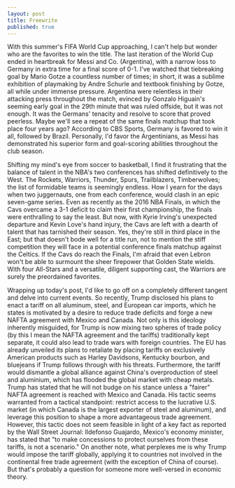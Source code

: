 ```yaml
---
layout: post
title: Freewrite
published: true
---
```


With this summer's FIFA World Cup approaching, I can't help but wonder who are the favorites to win the title. The last iteration of the World Cup ended in heartbreak for Messi and Co. (Argentina), with a narrow loss to Germany in extra time for a final score of 0-1. I've watched that tiebreaking goal by Mario Gotze a countless number of times; in short, it was a sublime exhibition of playmaking by Andre Schurle and textbook finishing by Gotze, all while under immense pressure. Argentina were relentless in their attacking press throughout the match, evinced by Gonzalo Higuain's seeming early goal in the 29th minute that was ruled offside, but it was not enough. It was the Germans' tenacity and resolve to score that proved peerless. Maybe we'll see a repeat of the same finals matchup that took place four years ago? According to CBS Sports, Germany is favored to win it all, followed by Brazil. Personally, I'd favor the Argentinians, as Messi has demonstrated his superior form and goal-scoring abilities throughout the club season.

Shifting my mind's eye from soccer to basketball, I find it frustrating that the balance of talent in the NBA's two conferences has shifted definitively to the West. The Rockets, Warriors, Thunder, Spurs, Trailblazers, Timberwolves; the list of formidable teams is seemingly endless. How I yearn for the days when two juggernauts, one from each conference, would clash in an epic seven-game series. Even as recently as the 2016 NBA Finals, in which the Cavs overcame a 3-1 deficit to claim their first championship, the finals were enthralling to say the least. But now, with Kyrie Irving's unexpected departure and Kevin Love's hand injury, the Cavs are left with a dearth of talent that has tarnished their season. Yes, they're still in third place in the East; but that doesn't bode well for a title run, not to mention the stiff competition they will face in a potential conference finals matchup against the Celtics. If the Cavs do reach the Finals, I'm afraid that even Lebron won't be able to surmount the sheer firepower that Golden State wields. With four All-Stars and a versatile, diligent supporting cast, the Warriors are surely the preordained favorites.

Wrapping up today's post, I'd like to go off on a completely different tangent and delve into current events. So recently, Trump disclosed his plans to enact a tariff on all aluminum, steel, and European car imports, which he states is motivated by a desire to reduce trade deficits and forge a new NAFTA agreement with Mexico and Canada. Not only is this ideology inherently misguided, for Trump is now mixing two spheres of trade policy (by this I mean the NAFTA agreement and the tariffs) traditionally kept separate, it could also lead to trade wars with foreign countries. The EU has already unveiled its plans to retaliate by placing tariffs on exclusively American products such as Harley Davidsons, Kentucky bourbon, and bluejeans if Trump follows through with his threats. Furthermore, the tariff would dismantle a global alliance against China's overproduction of steel and aluminium, which has flooded the global market with cheap metals. Trump has stated that he will not budge on his stance unless a "fairer" NAFTA agreement is reached with Mexico and Canada. His tactic seems warranted from a tactical standpoint: restrict access to the lucrative U.S. market (in which Canada is the largest exporter of steel and aluminum), and leverage this position to shape a more advantageous trade agreement. However, this tactic does not seem feasible in light of a key fact as reported by the Wall Street Journal: Ildefonso Guajardo, Mexico's economy minister, has stated that "to make concessions to protect ourselves from these tariffs, is not a scenario." On another note, what perplexes me is why Trump would impose the tariff globally, applying it to countries not involved in the continental free trade agreement (with the exception of China of course). But that's probably a question for someone more well-versed in economic theory.
